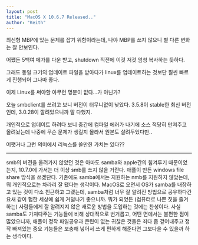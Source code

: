 ```yaml
---
layout: post
title: "MacOS X 10.6.7 Released.."
author: "Keith"
---
```


최신형 MBP에 있는 문제를 잡기 위함이라는데, 나야 MBP를 쓰지 않으니 별 다른 변화는 잘 안보인다.

 어쨌든 5백여 메가를 다운 받고, shutdown 직전에 이것 저것 엄청 복사하는 듯하다.

그래도 동일 크기의 업데이트 파일을 받아다가 linux를 업데이트하는 것보단 훨씬 빠르게 진행되어 그나마 좋다.

이제 Linux를 써야할 아무런 명분이 없다...가 아닌가?

오늘 smbclient를 쓰려고 보니 버전이 터무니없이 낮았다. 3.5.8이 stable한 최신 버전인데, 
3.0.28이 깔려있으니까 말 다했지. 

개인적으로 업데이트 하려다 보니 중간에 컴파일 에러가 나기에 소스 적당히 만져주고 올려놨는데 나중에 무슨 문제가 생길지 몰라서 원본도 살려두었다만..

어쨋거나 그런 의미에서 리눅스를 쓸만한 가치는 있다?? 

---
smb의 버전을 올려가지 않았던 것은 아마도 samba와 apple간의 힘겨루기 때문이었는지, 10.7.0에 가서는 더 이상 smb를 쓰지 않을 거란다. 애플이 만든 windows file share 방식을 쓰겠단다. 기존에도 samba에서는 지원하는 nmb를 지원하지 않았는데, 뭐 개인적으로는 차라리 잘 됐다는 생각이다. MacOS로 오면서 OS가 samba를 내장하고 있는 것이 다소 친근하고 그랬는데, samba처럼 너무 잘 알려진 방법으로 공유하다간 요새 같이 험한 세상에 쉽게 거덜나기 좋으니까. 뭐가 되었든 (컴퓨터로 나쁜 짓을 즐겨하는) 사람들에게 잘 알려지지 않은 새로운 방법을 도입하는 것에는 찬성이다. 사실 samba도 가져다주는 기능들에 비해 상대적으로 번거롭고, 어떤 면에서는 불편한 점이 많았으니까, 애플이 정작 파일공유과 큰련이 없는 귀찮은 것들은 죄다 좀 걷어내주고 정작 빠져있는 중요 기능들은 보충해 넣어서 쓰게 편하게 해준다면 그보다을 수 있을까 하는 생각이다.
 

